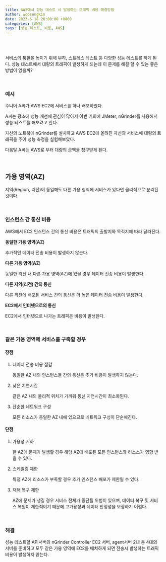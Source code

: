 ```yaml
---
title: AWS에서 성능 테스트 시 발생하는 트래픽 비용 해결방법
author: woosungKim
date: 2023-6-18 20:00:00 +0800
categories: [AWS]
tags: [성능 테스트, 비용, AWS]
---
```


<br>
<br>

서비스의 품질을 높이기 위해 부하, 스트레스 테스트 등 다양한 성능 테스트를 하게 된다. 성능 테스트에서 대량의 트래픽이 발생하게 되는데 이 문제를 해결 할 수 있는 좋은 방법이 없을까?

<br>

### 예시

주니어 A씨가 AWS EC2에 서비스를 하나 배포하였다. 

A씨는 평소에 성능 개선에 관심이 많아서 이번 기회에 JMeter,  nGrinder를 사용해서 성능 테스트를 해보려고 한다.  

자신의 노트북에 nGrinder를 설치하고 AWS EC2에 올려진 자신의 서비스에 대량의 트래픽을 주어 성능 측정을 실험해보았다.  

다음달 A씨는 AWS로 부터 대량의 금액을 청구받게 된다.

<br>

## 가용 영역(AZ)

지역(Region, 리전)이 동일해도 다른 가용 영역에 서비스가 있다면 물리적으로 분리된 것이다.

<br>

### 인스턴스 간 통신 비용

AWS에서 EC2 인스턴스 간의 통신 비용은 트래픽의 출발지와 목적지에 따라 달라진다.

**동일한 가용 영역(AZ)**

추가적인 데이터 전송 비용이 발생하지 않는다.   

**다른 가용 영역(AZ)**

동일한 리전 내 다른 가용 영역(AZ)에 있을 경우 데이터 전송 비용이 발생한다.    

**다른 지역(리전) 간의 통신**

다른 리전에 배포된 서비스 간의 통신은 더 높은 데이터 전송 비용이 발생한다.  

**EC2에서 인터넷으로의 통신**

EC2에서 인터넷으로 나가는 트래픽은 비용이 발생한다.   

<br>

### 같은 가용 영역에 서비스를 구축할 경우

#### 장점

1. 데이터 전송 비용 절감  
  
      동일한 AZ 내의 인스턴스들 간의 통신은 추가 비용이 발생하지 않는다.

2. 낮은 지연시간  
  
      같은 AZ 내의 물리적 위치가 가까워 통신 지연시간이 최소화된다.

3. 단순한 네트워크 구성  
      
      모든 리소스가 동일한 AZ 내에 있으므로 네트워크 구성이 단순해진다.

#### 단점

1. 가용성 저하

      한 AZ에 문제가 발생할 경우 해당 AZ에 배포된 모든 인스턴스와 리소스가 영향 받을 수 있다.
    
2. 스케일링 제한
      
      특정 AZ에 리소스가 부족할 경우 추가 인스턴스 배포가 제한될 수 있다. 

3. 재해 복구 제한

      AZ에 문제가 생길 경우 서비스 전체가 중단될 위험이 있으며, 데이터 복구 및 서비스 복원이 제한적이기 때문에 고가용성과 데이터 안정성을 보장하기 어렵다.

<br>

### 해결

성능 테스트할 API서버와 nGrinder Controller EC2 서버, agent서버 2대 총 4대의 서버를 준비하고 모두 같은 가용 영역에 EC2를 배치하게 되면 전송시 발생하는 트래픽 비용이 발생하지 않는다.

